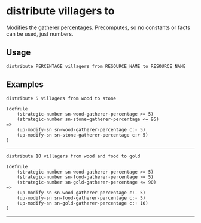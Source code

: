 # distribute villagers to
Modifies the gatherer percentages. Precomputes, so no constants or facts can be used, just numbers.
## Usage
```
distribute PERCENTAGE villagers from RESOURCE_NAME to RESOURCE_NAME
```
## Examples
```
distribute 5 villagers from wood to stone
```
```
(defrule
    (strategic-number sn-wood-gatherer-percentage >= 5)
    (strategic-number sn-stone-gatherer-percentage <= 95)
=>
    (up-modify-sn sn-wood-gatherer-percentage c:- 5)
    (up-modify-sn sn-stone-gatherer-percentage c:+ 5)
)

```
---
```
distribute 10 villagers from wood and food to gold
```
```
(defrule
    (strategic-number sn-wood-gatherer-percentage >= 5)
    (strategic-number sn-food-gatherer-percentage >= 5)
    (strategic-number sn-gold-gatherer-percentage <= 90)
=>
    (up-modify-sn sn-wood-gatherer-percentage c:- 5)
    (up-modify-sn sn-food-gatherer-percentage c:- 5)
    (up-modify-sn sn-gold-gatherer-percentage c:+ 10)
)

```
---
